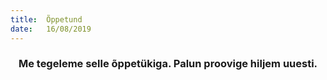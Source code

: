 ```yaml
---
title:  Õppetund
date:   16/08/2019
---
```


### <center>Me tegeleme selle õppetükiga. Palun proovige hiljem uuesti.</center>